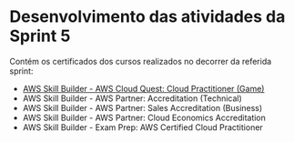 # Desenvolvimento das atividades da Sprint 5

Contém os certificados dos cursos realizados no decorrer da  referida sprint:

- [AWS Skill Builder - AWS Cloud Quest: Cloud Practitioner (Game)](https://www.credly.com/badges/6772102a-408b-4ede-9645-10089339e099)
- AWS Skill Builder - AWS Partner: Accreditation (Technical)
- AWS Skill Builder - AWS Partner: Sales Accreditation (Business) 
- AWS Skill Builder - AWS Partner: Cloud Economics Accreditation
- AWS Skill Builder - Exam Prep: AWS Certified Cloud Practitioner